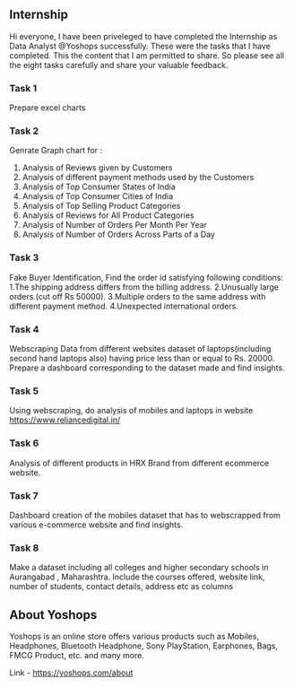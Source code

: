 ## Internship
Hi everyone, I have been priveleged to have completed the Internship as Data Analyst @Yoshops successfully.  These were the tasks that I have completed. This the content that I am permitted to share. So please see all the eight tasks carefully and share your valuable feedback.

### Task 1 
Prepare excel charts

### Task 2
Genrate Graph chart for :
1. Analysis of Reviews given by Customers
2. Analysis of different payment methods used by the Customers
3. Analysis of Top Consumer States of India
4. Analysis of Top Consumer Cities of India
5. Analysis of Top Selling Product Categories
6. Analysis of Reviews for All Product Categories
7. Analysis of Number of Orders Per Month Per Year
8. Analysis of Number of Orders Across Parts of a Day

### Task 3
Fake Buyer Identification, Find the order id satisfying following conditions:
1.The shipping address differs from the billing address.
2.Unusually large orders.(cut off Rs 50000).
3.Multiple orders to the same address with different payment method.
4.Unexpected international orders.

### Task 4
Webscraping Data from different websites dataset of laptops(including second hand laptops also) having price less than or equal to Rs. 20000. Prepare a dashboard corresponding to the dataset made and find insights.

### Task 5
Using webscraping, do analysis of mobiles and laptops in website https://www.reliancedigital.in/

### Task 6
Analysis of different products in HRX Brand from different ecommerce website.

### Task 7
Dashboard creation of the mobiles dataset that has to webscrapped from various e-commerce website and find insights.

### Task 8
Make a dataset including all colleges and higher secondary schools in Aurangabad , Maharashtra. Include  the courses offered, website link, number of students, contact details, address etc as columns

## About Yoshops
Yoshops is an online store offers various products such as Mobiles, Headphones, Bluetooth Headphone, Sony PlayStation, Earphones, Bags, FMCG Product, etc. and many more. 

Link - https://yoshops.com/about
